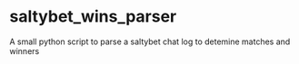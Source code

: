 # saltybet_wins_parser
A small python script to parse a saltybet chat log to detemine matches and winners
